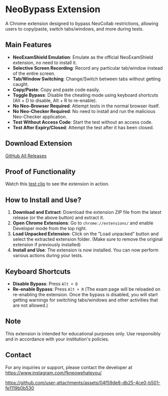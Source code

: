 # NeoBypass Extension

A Chrome extension designed to bypass NeoCollab restrictions, allowing users to copy/paste, switch tabs/windows, and more during tests.

## Main Features
- **NeoExamShield Emulation**: Emulate as the official NeoExamShield extension, no need to install it.
- **Selective Screen Recording**: Record any particular tab/window instead of the entire screen.
- **Tab/Window Switching**: Change/Switch between tabs without getting caught.
- **Copy/Paste**: Copy and paste code easily.
- **Toggle Bypass**: Disable the cheating mode using keyboard shortcuts (Alt + D to disable, Alt + R to re-enable).
- **No Neo-Browser Required**: Attempt tests in the normal browser itself.
- **No Neo-Checker Required**: No need to install and run the malicious Neo-Checker application.
- **Test Without Access Code**: Start the test without an access code.
- **Test After Expiry/Closed**: Attempt the test after it has been closed.

## Download Extension
[GitHub All Releases](https://github.com/artyviz/neobypass/releases)

## Proof of Functionality
Watch this [test clip](https://github.com/artyviz/neobypass/blob/main/comp.mp4) to see the extension in action.

## How to Install and Use?
1. **Download and Extract**: Download the extension ZIP file from the latest release (or the above button) and extract it.
2. **Open Chrome Extensions**: Go to `chrome://extensions/` and enable Developer mode from the top right.
3. **Load Unpacked Extension**: Click on the "Load unpacked" button and select the extracted extension folder. (Make sure to remove the original extension if previously installed)
4. **Install and Use**: The extension is now installed. You can now perform various actions during your tests.

## Keyboard Shortcuts
- **Disable Bypass**: Press `Alt + D`
- **Re-enable Bypass**: Press `Alt + R` (The exam page will be reloaded on re-enabling the extension. Once the bypass is disabled, you will start getting warnings for switching tabs/windows and other activities that are not allowed.)

## Note
This extension is intended for educational purposes only. Use responsibly and in accordance with your institution's policies.

## Contact
For any inquiries or support, please contact the developer at https://www.instagram.com/fkneowehateyou/


https://github.com/user-attachments/assets/04f59de8-db25-4ce0-b501-fe1119b0b530

